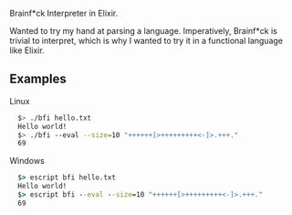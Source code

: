 Brainf\*ck Interpreter in Elixir.

Wanted to try my hand at parsing a language. Imperatively, Brainf\*ck is trivial to interpret,
which is why I wanted to try it in a functional language like Elixir.

## Examples

Linux

```bash
  $> ./bfi hello.txt
  Hello world!
  $> ./bfi --eval --size=10 "++++++[>+++++++++<-]>.+++."
  69
```

Windows

```cmd
  $> escript bfi hello.txt
  Hello world!
  $> escript bfi --eval --size=10 "++++++[>+++++++++<-]>.+++."
  69
```
